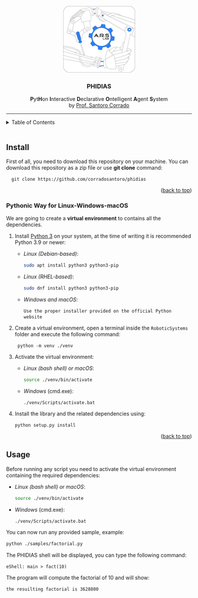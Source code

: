 <a name="readme-top"></a>

<br />
<div align="center">
  <a href="https://github.com/corradosantoro/phidias">
    <img src=".github/images/arslogo.png" alt="arslogo">
  </a>
<h3 align="center">PHIDIAS</h3>

  <p align="center">
    <b>P</b>yt<b>H</b>on <b>I</b>nteractive <b>D</b>eclarative <b>O</b>ntelligent <b>A</b>gent <b>S</b>ystem<br/>by <a href="https://github.com/corradosantoro">Prof. Santoro Corrado</a></p>
</div>

-------

<details>
  <summary>Table of Contents</summary>
  <ol>
    <li>
      <a href="#install">Install</a>
      <ul>
        <li><a href="#pythonic-way-for-linux-windows-macos">Pythonic Way for Linux-Windows-macOS</a></li>
      </ul>
    </li>
    <li>
      <a href="#usage">Usage</a>
    </li>
  </ol>
</details>

<br/>

## Install

First of all, you need to download this repository on your machine. You can download this repository as a zip file or use __git clone__ command:

      git clone https://github.com/corradosantoro/phidias

<p align="right">(<a href="#readme-top">back to top</a>)</p>

### Pythonic Way for Linux-Windows-macOS

We are going to create a __virtual environment__ to contains all the dependencies.

1. Install [Python 3](https://www.python.org/) on your system, at the time of writing it is recommended Python 3.9 or newer:

   - _Linux (Debian-based)_:
     ```bash
     sudo apt install python3 python3-pip
     ```
   - _Linux (RHEL-based)_:
     ```bash
     sudo dnf install python3 python3-pip
     ```
   - _Windows and macOS_:

         Use the proper installer provided on the official Python website
2. Create a virtual environment, open a terminal inside the `RoboticSystems` folder and execute the following command:

        python -m venv ./venv
3. Activate the virtual environment:

   - _Linux (bash shell) or macOS_:
     ```bash
     source ./venv/bin/activate
     ```
   - _Windows_ (cmd.exe):
     ```batch
     ./venv/Scripts/activate.bat
     ```
4. Install the library and the related dependencies using:

       python setup.py install

<p align="right">(<a href="#readme-top">back to top</a>)</p>


## Usage

Before running any script you need to activate the virtual environment containing the required dependencies:

- _Linux (bash shell) or macOS_:
  ```bash
  source ./venv/bin/activate
  ```
- _Windows_ (cmd.exe):
  ```batch
  ./venv/Scripts/activate.bat
  ```

You can now run any provided sample, example:

```bash
python ./samples/factorial.py
```

The PHIDIAS shell will be displayed, you can type the following command:

```
eShell: main > fact(10)
```

The program will compute the factorial of 10 and will show:

```
the resuilting factorial is 3628800
```